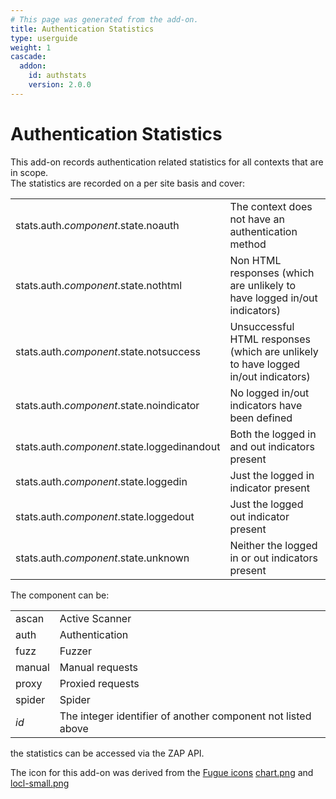 ```yaml
---
# This page was generated from the add-on.
title: Authentication Statistics
type: userguide
weight: 1
cascade:
  addon:
    id: authstats
    version: 2.0.0
---
```


# Authentication Statistics

This add-on records authentication related statistics for all contexts that are in scope.  
The statistics are recorded on a per site basis and cover:

|                                             |                                                                                   |
|---------------------------------------------|-----------------------------------------------------------------------------------|
| stats.auth.*component*.state.noauth         | The context does not have an authentication method                                |
| stats.auth.*component*.state.nothtml        | Non HTML responses (which are unlikely to have logged in/out indicators)          |
| stats.auth.*component*.state.notsuccess     | Unsuccessful HTML responses (which are unlikely to have logged in/out indicators) |
| stats.auth.*component*.state.noindicator    | No logged in/out indicators have been defined                                     |
| stats.auth.*component*.state.loggedinandout | Both the logged in and out indicators present                                     |
| stats.auth.*component*.state.loggedin       | Just the logged in indicator present                                              |
| stats.auth.*component*.state.loggedout      | Just the logged out indicator present                                             |
| stats.auth.*component*.state.unknown        | Neither the logged in or out indicators present                                   |

The component can be:

|        |                                                              |
|--------|--------------------------------------------------------------|
| ascan  | Active Scanner                                               |
| auth   | Authentication                                               |
| fuzz   | Fuzzer                                                       |
| manual | Manual requests                                              |
| proxy  | Proxied requests                                             |
| spider | Spider                                                       |
| *id*   | The integer identifier of another component not listed above |

the statistics can be accessed via the ZAP API.

The icon for this add-on was derived from the
[Fugue icons](https://github.com/yusukekamiyamane/fugue-icons)
[chart.png](https://github.com/yusukekamiyamane/fugue-icons/blob/master/icons/chart.png) and
[locl-small.png](https://github.com/yusukekamiyamane/fugue-icons/blob/master/icons/lock-small.png)
